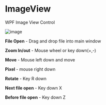 # ImageView
WPF Image View Control

![image](https://user-images.githubusercontent.com/7111800/109504578-0aa7d900-7adf-11eb-87b2-61b94f18879f.png)

**File Open** - Drag and drop file into main window

**Zoom In/out** - Mouse wheel or key down(+,-)

**Move** - Mouse left down and move

**Pixel** - mouse right down  

**Rotate** - Key R down

**Next file open** - Key down X

**Before file open** - Key down Z
